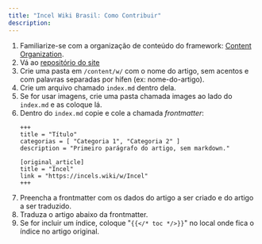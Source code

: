 ```yaml
---
title: "Incel Wiki Brasil: Como Contribuir"
description:
---
```

1. Familiarize-se com a organização de conteúdo do framework: [Content Organization](https://gohugo.io/content-management/organization/).
2. Vá ao [repositório do site](https://github.com/aUnuser/Incel-Wiki-Brasil)
3. Crie uma pasta em `/content/w/` com o nome do artigo, sem acentos e com palavras separadas por hífen (ex: nome-do-artigo).
4. Crie um arquivo chamado `index.md` dentro dela.
5. Se for usar imagens, crie uma pasta chamada images ao lado do `index.md` e as coloque lá.
6. Dentro do `index.md` copie e cole a chamada *frontmatter*: 
    ```
    +++
    title = "Título"
    categorias = [ "Categoria 1", "Categoria 2" ]
    description = "Primeiro parágrafo do artigo, sem markdown."

    [original_article]
    title = "Incel"
    link = "https://incels.wiki/w/Incel"
    +++
    ```
7. Preencha a frontmatter com os dados do artigo a ser criado e do artigo a ser traduzido.
8. Traduza o artigo abaixo da frontmatter.
9. Se for incluir um índice, coloque "`{{</* toc */>}}`" no local onde fica o índice no artigo original.